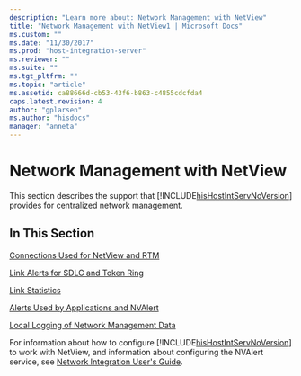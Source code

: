 ```yaml
---
description: "Learn more about: Network Management with NetView"
title: "Network Management with NetView1 | Microsoft Docs"
ms.custom: ""
ms.date: "11/30/2017"
ms.prod: "host-integration-server"
ms.reviewer: ""
ms.suite: ""
ms.tgt_pltfrm: ""
ms.topic: "article"
ms.assetid: ca88666d-cb53-43f6-b863-c4855cdcfda4
caps.latest.revision: 4
author: "gplarsen"
ms.author: "hisdocs"
manager: "anneta"
---
```

# Network Management with NetView
This section describes the support that [!INCLUDE[hisHostIntServNoVersion](../includes/hishostintservnoversion-md.md)] provides for centralized network management.  
  
## In This Section  
 [Connections Used for NetView and RTM](../core/connections-used-for-netview-and-rtm2.md)  
  
 [Link Alerts for SDLC and Token Ring](../core/link-alerts-for-sdlc-and-token-ring2.md)  
  
 [Link Statistics](../core/link-statistics2.md)  
  
 [Alerts Used by Applications and NVAlert](../core/alerts-used-by-applications-and-nvalert2.md)  
  
 [Local Logging of Network Management Data](../core/local-logging-of-network-management-data1.md)  
  
 For information about how to configure [!INCLUDE[hisHostIntServNoVersion](../includes/hishostintservnoversion-md.md)] to work with NetView, and information about configuring the NVAlert service, see [Network Integration User's Guide](../core/network-integration-user-s-guide2.md).
